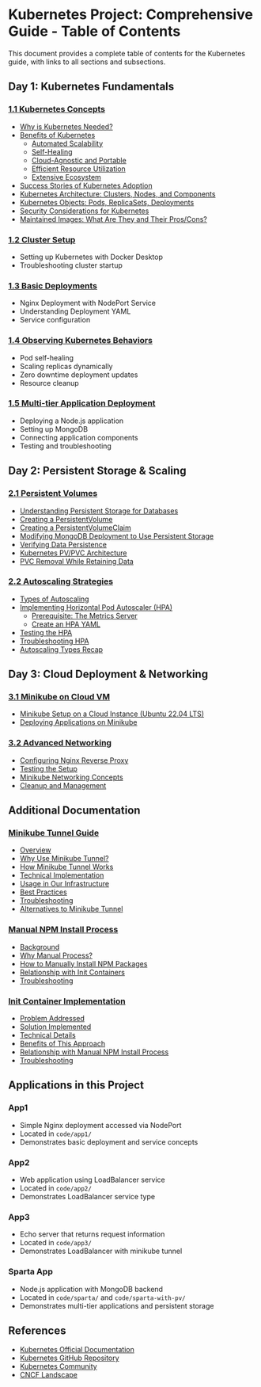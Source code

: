 # Kubernetes Project: Comprehensive Guide - Table of Contents

This document provides a complete table of contents for the Kubernetes guide, with links to all sections and subsections.

## Day 1: Kubernetes Fundamentals

### [1.1 Kubernetes Concepts](day1-fundamentals/01_kubernetes_fundamentals.md)
- [Why is Kubernetes Needed?](day1-fundamentals/01_kubernetes_fundamentals.md#why-is-kubernetes-needed)
- [Benefits of Kubernetes](day1-fundamentals/01_kubernetes_fundamentals.md#benefits-of-kubernetes)
  - [Automated Scalability](day1-fundamentals/01_kubernetes_fundamentals.md#automated-scalability)
  - [Self-Healing](day1-fundamentals/01_kubernetes_fundamentals.md#self-healing)
  - [Cloud-Agnostic and Portable](day1-fundamentals/01_kubernetes_fundamentals.md#cloud-agnostic-and-portable)
  - [Efficient Resource Utilization](day1-fundamentals/01_kubernetes_fundamentals.md#efficient-resource-utilization)
  - [Extensive Ecosystem](day1-fundamentals/01_kubernetes_fundamentals.md#extensive-ecosystem)
- [Success Stories of Kubernetes Adoption](day1-fundamentals/01_kubernetes_fundamentals.md#success-stories-of-kubernetes-adoption)
- [Kubernetes Architecture: Clusters, Nodes, and Components](day1-fundamentals/01_kubernetes_fundamentals.md#kubernetes-architecture-clusters-nodes-and-components)
- [Kubernetes Objects: Pods, ReplicaSets, Deployments](day1-fundamentals/01_kubernetes_fundamentals.md#kubernetes-objects-pods-replicasets-deployments)
- [Security Considerations for Kubernetes](day1-fundamentals/01_kubernetes_fundamentals.md#security-considerations-for-kubernetes)
- [Maintained Images: What Are They and Their Pros/Cons?](day1-fundamentals/01_kubernetes_fundamentals.md#maintained-images-what-are-they-and-their-proscons)

### [1.2 Cluster Setup](day1-fundamentals/02_cluster_setup.md)
- Setting up Kubernetes with Docker Desktop
- Troubleshooting cluster startup

### [1.3 Basic Deployments](day1-fundamentals/03_basic_deployments.md)
- Nginx Deployment with NodePort Service
- Understanding Deployment YAML
- Service configuration

### [1.4 Observing Kubernetes Behaviors](day1-fundamentals/04_observing_behaviors.md)
- Pod self-healing
- Scaling replicas dynamically
- Zero downtime deployment updates
- Resource cleanup

### [1.5 Multi-tier Application Deployment](day1-fundamentals/05_nodejs_app_deployment.md)
- Deploying a Node.js application
- Setting up MongoDB
- Connecting application components
- Testing and troubleshooting

## Day 2: Persistent Storage & Scaling

### [2.1 Persistent Volumes](day2/01_Persistent_Storage.md)
- [Understanding Persistent Storage for Databases](day2/01_Persistent_Storage.md#understanding-persistent-storage-for-databases)
- [Creating a PersistentVolume](day2/01_Persistent_Storage.md#creating-a-persistentvolume)
- [Creating a PersistentVolumeClaim](day2/01_Persistent_Storage.md#creating-a-persistentvolumeclaim)
- [Modifying MongoDB Deployment to Use Persistent Storage](day2/01_Persistent_Storage.md#modifying-mongodb-deployment-to-use-persistent-storage)
- [Verifying Data Persistence](day2/01_Persistent_Storage.md#verifying-data-persistence)
- [Kubernetes PV/PVC Architecture](day2/01_Persistent_Storage.md#kubernetes-pvpvc-architecture)
- [PVC Removal While Retaining Data](day2/01_Persistent_Storage.md#pvc-removal-while-retaining-data)

### [2.2 Autoscaling Strategies](day2/02_Autoscaling.md)
- [Types of Autoscaling](day2/02_Autoscaling.md#types-of-autoscaling)
- [Implementing Horizontal Pod Autoscaler (HPA)](day2/02_Autoscaling.md#implementing-horizontal-pod-autoscaler-hpa)
  - [Prerequisite: The Metrics Server](day2/02_Autoscaling.md#prerequisite-the-metrics-server)
  - [Create an HPA YAML](day2/02_Autoscaling.md#create-an-hpa-yaml-sparta-hpayaml)
- [Testing the HPA](day2/02_Autoscaling.md#testing-the-hpa)
- [Troubleshooting HPA](day2/02_Autoscaling.md#troubleshooting-hpa)
- [Autoscaling Types Recap](day2/02_Autoscaling.md#autoscaling-types-recap)

## Day 3: Cloud Deployment & Networking

### [3.1 Minikube on Cloud VM](day3/01_Minikube_Cloud_Setup.md)
- [Minikube Setup on a Cloud Instance (Ubuntu 22.04 LTS)](day3/01_Minikube_Cloud_Setup.md#minikube-setup-on-a-cloud-instance-ubuntu-2204-lts)
- [Deploying Applications on Minikube](day3/01_Minikube_Cloud_Setup.md#deploying-applications-on-minikube)

### [3.2 Advanced Networking](day3/02_Advanced_Networking.md)
- [Configuring Nginx Reverse Proxy](day3/02_Advanced_Networking.md#configuring-nginx-reverse-proxy)
- [Testing the Setup](day3/02_Advanced_Networking.md#testing-the-setup)
- [Minikube Networking Concepts](day3/02_Advanced_Networking.md#minikube-networking-concepts)
- [Cleanup and Management](day3/02_Advanced_Networking.md#cleanup-and-management)

## Additional Documentation

### [Minikube Tunnel Guide](app3/minikube-tunnel-guide.md)
- [Overview](app3/minikube-tunnel-guide.md#overview)
- [Why Use Minikube Tunnel?](app3/minikube-tunnel-guide.md#why-use-minikube-tunnel)
- [How Minikube Tunnel Works](app3/minikube-tunnel-guide.md#how-minikube-tunnel-works)
- [Technical Implementation](app3/minikube-tunnel-guide.md#technical-implementation)
- [Usage in Our Infrastructure](app3/minikube-tunnel-guide.md#usage-in-our-infrastructure)
- [Best Practices](app3/minikube-tunnel-guide.md#best-practices)
- [Troubleshooting](app3/minikube-tunnel-guide.md#troubleshooting)
- [Alternatives to Minikube Tunnel](app3/minikube-tunnel-guide.md#alternatives-to-minikube-tunnel)

### [Manual NPM Install Process](manual-npm-install-docs.md)
- [Background](manual-npm-install-docs.md#background)
- [Why Manual Process?](manual-npm-install-docs.md#why-manual-process)
- [How to Manually Install NPM Packages](manual-npm-install-docs.md#how-to-manually-install-npm-packages)
- [Relationship with Init Containers](manual-npm-install-docs.md#relationship-with-init-containers)
- [Troubleshooting](manual-npm-install-docs.md#troubleshooting)

### [Init Container Implementation](sparta-init-container-docs.md)
- [Problem Addressed](sparta-init-container-docs.md#problem-addressed)
- [Solution Implemented](sparta-init-container-docs.md#solution-implemented)
- [Technical Details](sparta-init-container-docs.md#technical-details)
- [Benefits of This Approach](sparta-init-container-docs.md#benefits-of-this-approach)
- [Relationship with Manual NPM Install Process](sparta-init-container-docs.md#relationship-with-manual-npm-install-process)
- [Troubleshooting](sparta-init-container-docs.md#troubleshooting)

## Applications in this Project

### App1
- Simple Nginx deployment accessed via NodePort
- Located in `code/app1/`
- Demonstrates basic deployment and service concepts

### App2
- Web application using LoadBalancer service
- Located in `code/app2/`
- Demonstrates LoadBalancer service type

### App3
- Echo server that returns request information
- Located in `code/app3/`
- Demonstrates LoadBalancer with minikube tunnel

### Sparta App
- Node.js application with MongoDB backend
- Located in `code/sparta/` and `code/sparta-with-pv/`
- Demonstrates multi-tier applications and persistent storage

## References

- [Kubernetes Official Documentation](https://kubernetes.io/docs/home/)
- [Kubernetes GitHub Repository](https://github.com/kubernetes/kubernetes)
- [Kubernetes Community](https://kubernetes.io/community/)
- [CNCF Landscape](https://landscape.cncf.io/)
